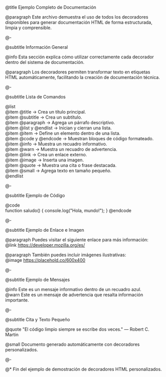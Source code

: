 @title Ejemplo Completo de Documentación  

@paragraph Este archivo demuestra el uso de todos los decoradores disponibles para generar documentación HTML de forma estructurada, limpia y comprensible.  

@-  

@subtitle Información General  

@info Esta sección explica cómo utilizar correctamente cada decorador dentro del sistema de documentación.  

@paragraph Los decoradores permiten transformar texto en etiquetas HTML automáticamente, facilitando la creación de documentación técnica.  

@-  

@subtitle Lista de Comandos  

@list  
@item @title → Crea un título principal.  
@item @subtitle → Crea un subtítulo.  
@item @paragraph → Agrega un párrafo descriptivo.  
@item @list y @endlist → Inician y cierran una lista.  
@item @item → Define un elemento dentro de una lista.  
@item @code y @endcode → Muestran bloques de código formateado.  
@item @info → Muestra un recuadro informativo.  
@item @warn → Muestra un recuadro de advertencia.  
@item @link → Crea un enlace externo.  
@item @image → Inserta una imagen.  
@item @quote → Muestra una cita o frase destacada.  
@item @small → Agrega texto en tamaño pequeño.  
@endlist  

@-  

@subtitle Ejemplo de Código  

@code  
function saludo() {
  console.log("Hola, mundo!");
}
@endcode  

@-  

@subtitle Ejemplo de Enlace e Imagen  

@paragraph Puedes visitar el siguiente enlace para más información:  
@link https://developer.mozilla.org/es/

@paragraph También puedes incluir imágenes ilustrativas:  
@image https://placehold.co/600x400 

@-  

@subtitle Ejemplo de Mensajes  

@info Este es un mensaje informativo dentro de un recuadro azul.  
@warn Este es un mensaje de advertencia que resalta información importante.  

@-  

@subtitle Cita y Texto Pequeño  

@quote "El código limpio siempre se escribe dos veces." — Robert C. Martin  

@small Documento generado automáticamente con decoradores personalizados.  

@-  

@* Fin del ejemplo de demostración de decoradores HTML personalizados.  
